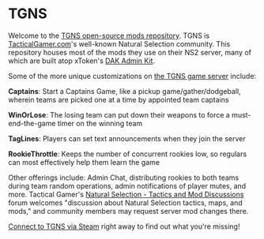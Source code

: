 TGNS
====

Welcome to the [TGNS open-source mods repository][repoannouncethread]. TGNS is [TacticalGamer.com][tg]'s well-known Natural Selection community. This repository houses most of the mods they use on their NS2 server, many of which are built atop xToken's [DAK Admin Kit][dak].

Some of the more unique customizations on [the TGNS game server][tgns] include:
  
__Captains__: Start a Captains Game, like a pickup game/gather/dodgeball, wherein teams are picked one at a time by appointed team captains

__WinOrLose__: The losing team can put down their weapons to force a must-end-the-game timer on the winning team

__TagLines__: Players can set text announcements when they join the server

__RookieThrottle__: Keeps the number of concurrent rookies low, so regulars can most effectively help them learn the game

Other offerings include: Admin Chat, distributing rookies to both teams during team random operations, admin notifications of player mutes, and more. Tactical Gamer's [Natural Selection - Tactics and Mod Discussions][modforum] forum welcomes "discussion about Natural Selection tactics, maps, and mods," and community members may request server mod changes there.

[Connect to TGNS via Steam][connect] right away to find out what you're missing!

[modforum]: http://www.tacticalgamer.com/natural-selection-tactics-mod-discussions/
[tgns]: http://www.tacticalgamer.com/natural-selection-general-discussion/189377-tacticalgamer-com-natural-selection-2-server-online.html
[connect]: steam://run/4920//connect%2C+tgns.tacticalgamer.com:27015
[tg]: http://tacticalgamer.com
[repoannouncethread]: http://www.tacticalgamer.com/natural-selection-tactics-mod-discussions/190657-tgns-open-source-mods-repository.html
[dak]: https://github.com/xToken/DAK
